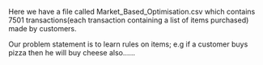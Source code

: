 <p>
Here we have a file called Market_Based_Optimisation.csv which contains 7501 transactions(each transaction containing a list of items purchased) made by customers. 

Our problem statement is to learn rules on items; e.g if a customer buys pizza then he will buy cheese also......
</p>
